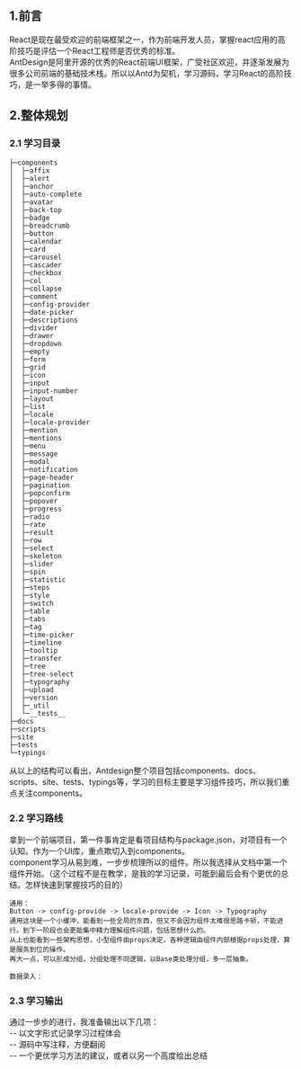 ## 1.前言  
React是现在最受欢迎的前端框架之一，作为前端开发人员，掌握react应用的高阶技巧是评估一个React工程师是否优秀的标准。  
AntDesign是阿里开源的优秀的React前端UI框架，广受社区欢迎，并逐渐发展为很多公司前端的基础技术栈。所以以Antd为契机，学习源码，学习React的高阶技巧，是一举多得的事情。  
## 2.整体规划  
### 2.1 学习目录
```
├─components
│  ├─affix
│  ├─alert
│  ├─anchor
│  ├─auto-complete
│  ├─avatar
│  ├─back-top
│  ├─badge
│  ├─breadcrumb
│  ├─button
│  ├─calendar
│  ├─card
│  ├─carousel
│  ├─cascader
│  ├─checkbox
│  ├─col
│  ├─collapse
│  ├─comment
│  ├─config-provider
│  ├─date-picker
│  ├─descriptions
│  ├─divider
│  ├─drawer
│  ├─dropdown
│  ├─empty
│  ├─form
│  ├─grid
│  ├─icon
│  ├─input
│  ├─input-number
│  ├─layout
│  ├─list
│  ├─locale
│  ├─locale-provider
│  ├─mention
│  ├─mentions
│  ├─menu
│  ├─message
│  ├─modal
│  ├─notification
│  ├─page-header
│  ├─pagination
│  ├─popconfirm
│  ├─popover
│  ├─progress
│  ├─radio
│  ├─rate
│  ├─result
│  ├─row
│  ├─select
│  ├─skeleton
│  ├─slider
│  ├─spin
│  ├─statistic
│  ├─steps
│  ├─style
│  ├─switch
│  ├─table
│  ├─tabs
│  ├─tag
│  ├─time-picker
│  ├─timeline
│  ├─tooltip
│  ├─transfer
│  ├─tree
│  ├─tree-select
│  ├─typography
│  ├─upload
│  ├─version
│  ├─_util
│  └─__tests__
├─docs
├─scripts
├─site
├─tests
└─typings
```
从以上的结构可以看出，Antdesign整个项目包括components、docs、scripts、site、tests、typings等，学习的目标主要是学习组件技巧，所以我们重点关注components。  
### 2.2 学习路线
拿到一个前端项目，第一件事肯定是看项目结构与package.json，对项目有一个认知。作为一个UI库，重点欺切入到components。  
component学习从易到难，一步步梳理所以的组件。所以我选择从文档中第一个组件开始。（这个过程不是在教学，是我的学习记录，可能到最后会有个更优的总结。怎样快速到掌握技巧的目的）  
```
通用：
Button -> config-provide -> locale-provide -> Icon -> Typography  
通用这块是一个小缓冲，能看到一些全局的东西，但又不会因为组件太难很思路卡顿，不能进行。到下一阶段也会更能集中精力理解组件问题，包括思想什么的。  
从上也能看到一些架构思想，小型组件由props决定，各种逻辑由组件内部根据props处理，算是服务到位的操作。  
再大一点，可以形成分组，分组处理不同逻辑，以Base类处理分组，多一层抽象。  

数据录入：

```
### 2.3 学习输出
通过一步步的进行，我准备输出以下几项：  
-- 以文字形式记录学习过程体会  
-- 源码中写注释，方便翻阅  
-- 一个更优学习方法的建议，或者以另一个高度给出总结  
